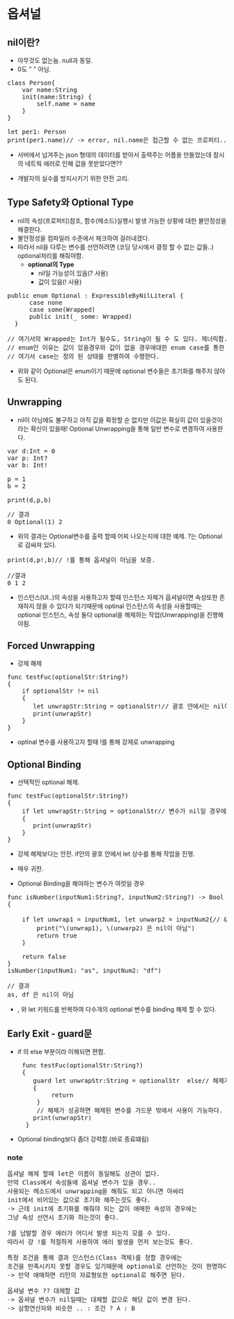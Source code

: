 # 옵셔널

## nil이란?
- 아무것도 없는놈. null과 동일.
- 0도 " " 아님.

<pre>
class Person{
    var name:String
    init(name:String) {
        self.name = name
    }
}

let per1: Person
print(per1.name)// -> error, nil.name은 접근할 수 없는 프로퍼티..
</pre>

- 서버에서 넘겨주는 json 형태의 데이터를 받아서 출력주는 어플을 만들었는데 잠시의 네트웍 에러로 인해 값을 못받았다면??

- 개발자의 실수를 방지시키기 위한 안전 고리.

## Type Safety와 Optional Type
- nil의 속성(프로퍼티)참조, 함수(메소드)실행시 발생 가능한 상황에 대한 불안정성을 해결한다.
- 불안정성을 컴파일러 수준에서 체크하여 걸러내겠다.
- 따라서 nil을 다루는 변수를 선언하려면 (코딩 당시에서 결정 할 수 없는 값들..) optional처리를 해줘야함.
	- **optional의 Type**
		- nil일 가능성이 있음(? 사용)
		- 값이 있음(! 사용)

<pre>
public enum Optional<Wrapped> : ExpressibleByNilLiteral {
      case none
      case some(Wrapped)
      public init(_ some: Wrapped)
  }
  
// 여기서의 Wrapped는 Int가 될수도, String이 될 수 도 있다. 제너릭함.
// enum인 이유는 값이 있을경우와 값이 없을 경우에대한 enum case를 통한 판별이 가능.
// 여기서 case는 정의 된 상태를 판별하여 수행한다.
</pre>

- 위와 같이 Optional은 enum이기 때문에 optional 변수들은 초기화를 해주지 않아도 된다.

## Unwrapping
- nil이 아님에도 불구하고 아직 값을 확정할 순 없지만 이값은 확실히 값이 있을것이라는 확신이 있을때! Optional Unwrapping을 통해 일반 변수로 변경하여 사용한다.

<pre>
var d:Int = 0
var p: Int?
var b: Int!

p = 1
b = 2

print(d,p,b)
</pre>

<pre>
// 결과
0 Optional(1) 2
</pre>

- 위의 결과는 Optional변수를 출력 할때 어찌 나오는지에 대한 예제. ?는 Optional로 감싸져 있다.

<pre>
print(d,p!,b)// !를 통해 옵셔널이 아님을 보증.

//결과 
0 1 2
</pre>

- 인스턴스(UI..)의 속성을 사용하고자 할때 인스턴스 자체가 옵셔널이면 속성또한 존재하지 않을 수 있다가 되기때문에 optinal 인스턴스의 속성을 사용할때는 optional 인스턴스, 속성 둘다 optional을 해제하는 작업(Unwrapping)을 진행해야됨.


## Forced Unwrapping
- 강제 해제

<pre>
func testFuc(optionalStr:String?)
{
    if optionalStr != nil
    {
       let unwrapStr:String = optionalStr!// 괄호 안에서는 nil이 아님이 확실.
       print(unwrapStr)
	} 
}
</pre>

- optinal 변수를 사용하고자 할때 !를 통해 강제로 unwrapping

## Optional Binding
- 선택적인 optional 해제.

<pre>
func testFuc(optionalStr:String?)
{
    if let unwrapStr:String = optionalStr// 변수가 nil일 경우에는 if를 건너뜀.
    {
       print(unwrapStr)
    }
}
</pre>

- 강제 해제보다는 안전. if안의 괄호 안에서 let 상수를 통해 작업을 진행. 
- 매우 귀찬.

- Optional Binding을 해야하는 변수가 여럿일 경우
<pre>
func isNumber(inputNum1:String?, inputNum2:String?) -> Bool
{
 
    if let unwrap1 = inputNum1, let unwarp2 = inputNum2{// && ||의 개념이 아니라 , 앞의 optional 을 해제 하는 작업을 진행 후 성공시 그다음 작업 진행.
        print("\(unwrap1), \(unwarp2) 은 nil이 아님")
        return true
    }
    
    return false
}
isNumber(inputNum1: "as", inputNum2: "df")

// 결과
as, df 은 nil이 아님
</pre>

- , 와 let 키워드를 반복하여 다수개의 optional 변수를 binding 해제 할 수 있다.


## Early Exit - guard문
- if 의 else 부분이라 이해되면 편함.

<pre>
    func testFuc(optionalStr:String?)
    {
       guard let unwrapStr:String = optionalStr  else// 해제가 실패하면 아래 구문이 실행되고 함수가 종료.
       {
			return
		}
		// 해제가 성공하면 해제된 변수를 가드문 밖에서 사용이 가능하다.
       print(unwrapStr)
	 }
</pre>

- Optional binding보다 좀더 강력함.(바로 종료떄림)




### note
<pre>
옵셔널 해제 할때 let은 이름이 동일해도 상관이 없다.
만약 Class에서 속성들에 옵셔널 변수가 있을 경우.. 
사용되는 메소드에서 unwrapping을 해줘도 되고 아니면 아싸리 
init에서 비어있는 값으로 초기화 해주는것도 좋다.
-> 근데 init에 초기화를 해줘야 되는 값이 애매한 속성의 경우에는
그냥 속성 선언시 초기화 하는것이 좋다.

?를 남발할 경우 에러가 어디서 발생 되는지 모를 수 있다. 
따라서 걍 !를 적절하게 사용하여 에러 발생을 먼저 보는것도 좋다.

특정 조건을 통해 결과 인스턴스(Class 객체)를 정할 경우에는 
조건을 만족시키지 못할 경우도 있기때문에 optional로 선언하는 것이 현명하다?(->해야 한다.)
-> 만약 애매하면 리턴의 자료형또한 optional로 해주면 된다.

옵셔널 변수 ?? 대체할 값
-> 옵셔널 변수가 nil일때는 대체할 값으로 해당 값이 변경 된다.
-> 삼항연산자와 비슷한 .. : 조건 ? A : B
</pre>

